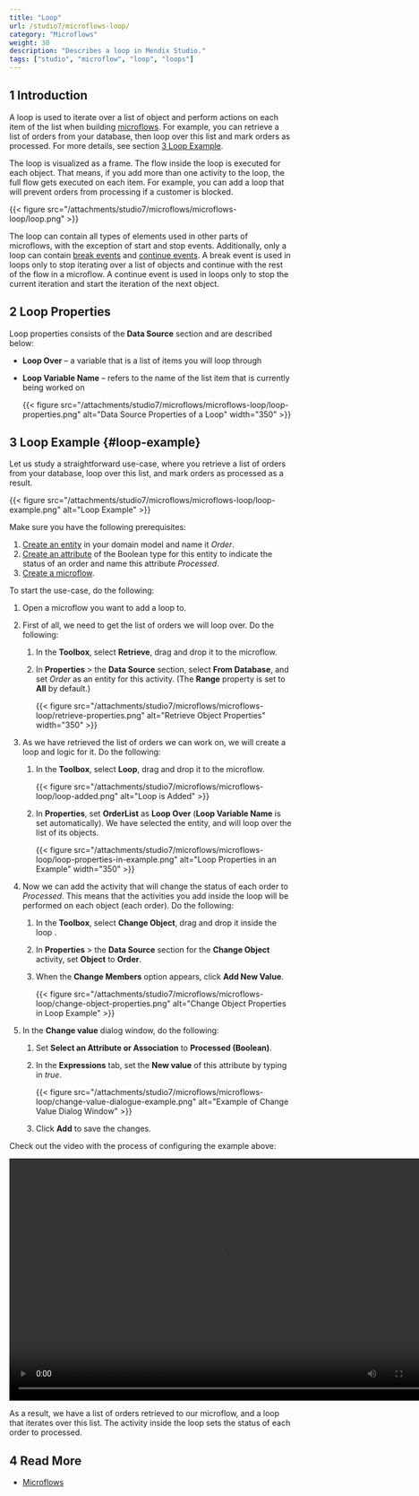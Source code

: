 ```yaml
---
title: "Loop"
url: /studio7/microflows-loop/
category: "Microflows"
weight: 30
description: "Describes a loop in Mendix Studio."
tags: ["studio", "microflow", "loop", "loops"]
---
```


## 1 Introduction 

A loop is used to iterate over a list of object and perform actions on each item of the list when building [microflows](/studio7/microflows/). For example, you can retrieve a list of orders from your database, then loop over this list and mark orders as processed. For more details, see section [3 Loop Example](#loop-example).

The loop is visualized as a frame. The flow inside the loop is executed for each object. That means, if you add more than one activity to the loop, the full flow gets executed on each item. For example, you can add a loop that will prevent orders from processing if a customer is blocked. 

{{< figure src="/attachments/studio7/microflows/microflows-loop/loop.png" >}}

The loop can contain all types of elements used in other parts of microflows, with the exception of start and stop events. Additionally, only a loop can contain [break events](/refguide7/break-event/) and [continue events](/refguide7/continue-event/). A break event is used in loops only to stop iterating over a list of objects and continue with the rest of the flow in a microflow. A continue event is used in loops only to stop the current iteration and start the iteration of the next object.

## 2 Loop Properties

Loop properties consists of the **Data Source** section and are described below:

* **Loop Over** – a variable that is a list of items you will loop through
* **Loop Variable Name** – refers to the name of the list item that is currently being worked on

    {{< figure src="/attachments/studio7/microflows/microflows-loop/loop-properties.png" alt="Data Source Properties of a Loop"   width="350"  >}}

## 3 Loop Example {#loop-example}

Let us study a straightforward use-case, where you retrieve a list of orders from your database, loop over this list, and mark orders as processed as a result. 

{{< figure src="/attachments/studio7/microflows/microflows-loop/loop-example.png" alt="Loop Example" >}}

Make sure you have the following prerequisites:

1. [Create an entity](/studio7/domain-models/#adding-new-entities) in your domain model and name it *Order*.
2. [Create an attribute](/studio7/domain-models/#adding-new-attributes) of the Boolean type for this entity to indicate the status of an order and name this attribute *Processed*.
3. [Create a microflow](/studio7/microflows/#creating-new-microflow).

To start the use-case, do the following:

1. Open a microflow you want to add a loop to.
2. First of all, we need to get the list of orders we will loop over. Do the following: <br />

    1. In the **Toolbox**, select **Retrieve**, drag and drop it to the microflow. <br />
    1. In **Properties** > the **Data Source** section, select **From Database**, and set *Order* as an entity for this activity. (The **Range** property is set to **All** by default.)<br />

        {{< figure src="/attachments/studio7/microflows/microflows-loop/retrieve-properties.png" alt="Retrieve Object Properties"   width="350"  >}}

3. As we have retrieved the list of orders we can work on, we will create a loop and logic for it. Do the following: <br />

    1. In the **Toolbox**, select **Loop**, drag and drop it to the microflow. <br />

        {{< figure src="/attachments/studio7/microflows/microflows-loop/loop-added.png" alt="Loop is Added" >}}<br />

    1. In **Properties**, set **OrderList** as **Loop Over** (**Loop Variable Name** is set automatically). We have selected the entity, and will loop over the list of its objects. <br />

        {{< figure src="/attachments/studio7/microflows/microflows-loop/loop-properties-in-example.png" alt="Loop Properties in an Example"   width="350"  >}}

4. Now we can add the activity that will change the status of each order to *Processed*. This means that the activities you add inside the loop will be performed on each object (each order). Do the following:<br />

    1. In the **Toolbox**, select **Change Object**, drag and drop it inside the loop .<br />
    1. In **Properties** > the **Data Source** section for the **Change Object** activity, set **Object** to **Order**.<br/>
    1. When the **Change Members** option appears, click **Add New Value**.<br />

        {{< figure src="/attachments/studio7/microflows/microflows-loop/change-object-properties.png" alt="Change Object Properties in Loop Example" >}}

5. In the **Change value** dialog window, do the following:<br />

    1. Set **Select an Attribute or Association** to **Processed (Boolean)**.<br />
    1. In the **Expressions** tab, set the **New value** of this attribute by typing in *true*. <br />

        {{< figure src="/attachments/studio7/microflows/microflows-loop/change-value-dialogue-example.png" alt="Example of Change Value Dialog Window" >}}

    1. Click **Add** to save the changes. 

Check out the video with the process of configuring the example above:

<video width="768" height="432" controls src="/attachments/studio7/microflows-loop/loop-example-video.mp4">VIDEO</video>

As a result, we have a list of orders retrieved to our microflow, and a loop that iterates over this list. The activity inside the loop sets the status of each order to processed. 

## 4 Read More

* [Microflows](/studio7/microflows/)
